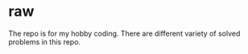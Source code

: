 # raw

The repo is for my hobby coding. There are different variety of solved problems in this repo.
